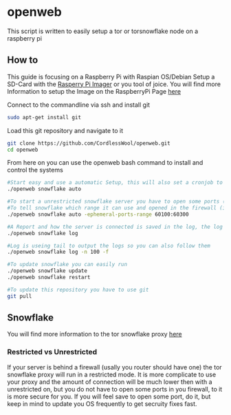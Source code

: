 # openweb

This script is written to easily setup a tor or torsnowflake node on a raspberry pi

## How to

This guide is focusing on a Raspberry Pi with Raspian OS/Debian
Setup a SD-Card with the [Rasperry Pi Imager](https://www.raspberrypi.com/software/) or you tool of joice. You will find more Information to setup the Image on the RaspberryPi Page [here](https://www.raspberrypi.com/documentation/computers/getting-started.html)

Connect to the commandline via ssh and install git
```sh
sudo apt-get install git
```

Load this git repository and navigate to it
```sh
git clone https://github.com/CordlessWool/openweb.git
cd openweb
```

From here on you can use the openweb bash command to install and control the systems
```sh
#Start easy and use a automatic Setup, this will also set a cronjob to start snowflake after a restart
./openweb snowflake auto

#To start a unrestricted snowflake server you have to open some ports (more informatin see below)
#To tell snowflake which range it can use and opened in the firewall (if you ran it at home you have to configure you router)
./openweb snowflake auto -ephemeral-ports-range 60100:60300

#A Report and how the server is connected is saved in the log, the log will be overwriten afert restart
./openweb snowflake log

#Log is useing tail to output the logs so you can also follow them
./openweb snowflake log -n 100 -f

#To update snowflake you can easily run
./openweb snowflake update
./openweb snowflake restart

#To update this repository you have to use git
git pull
```

## Snowflake

You will find more information to the tor snowflake proxy [here](https://snowflake.torproject.org/)

### Restricted vs Unrestricted
If your server is behind a firewall (usally you router should have one) the tor snowflake proxy will run in a restricted mode. It is more complicate to use your proxy and the amount of connection will be much lower then with a unrestricted on, but you do not have to open some ports in you firewall, to it is more secure for you. If you will feel save to open some port, do it, but keep in mind to update you OS frequently to get secruity fixes fast. 
